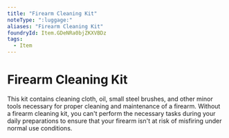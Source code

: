 ```yaml
---
title: "Firearm Cleaning Kit"
noteType: ":luggage:"
aliases: "Firearm Cleaning Kit"
foundryId: Item.GDeNRa0bjZKXVBDz
tags:
  - Item
---
```


# Firearm Cleaning Kit

This kit contains cleaning cloth, oil, small steel brushes, and other minor tools necessary for proper cleaning and maintenance of a firearm. Without a firearm cleaning kit, you can't perform the necessary tasks during your daily preparations to ensure that your firearm isn't at risk of misfiring under normal use conditions.
